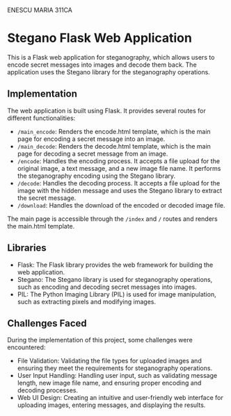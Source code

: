 ENESCU MARIA 311CA

# Stegano Flask Web Application

This is a Flask web application for steganography, which allows users to encode secret messages into images and decode them back. The application uses the Stegano library for the steganography operations.

## Implementation

The web application is built using Flask. It provides several routes for different functionalities:

- `/main_encode`: Renders the encode.html template, which is the main page for encoding a secret message into an image.
- `/main_decode`: Renders the decode.html template, which is the main page for decoding a secret message from an image.
- `/encode`: Handles the encoding process. It accepts a file upload for the original image, a text message, and a new image file name. It performs the steganography encoding using the Stegano library.
- `/decode`: Handles the decoding process. It accepts a file upload for the image with the hidden message and uses the Stegano library to extract the secret message.
- `/download`: Handles the download of the encoded or decoded image file.

The main page is accessible through the `/index` and `/` routes and renders the main.html template.

## Libraries

- Flask: The Flask library provides the web framework for building the web application.
- Stegano: The Stegano library is used for steganography operations, such as encoding and decoding secret messages into images.
- PIL: The Python Imaging Library (PIL) is used for image manipulation, such as extracting pixels and modifying images.

## Challenges Faced

During the implementation of this project, some challenges were encountered:

- File Validation: Validating the file types for uploaded images and ensuring they meet the requirements for steganography operations.
- User Input Handling: Handling user input, such as validating message length, new image file name, and ensuring proper encoding and decoding processes.
- Web UI Design: Creating an intuitive and user-friendly web interface for uploading images, entering messages, and displaying the results.


